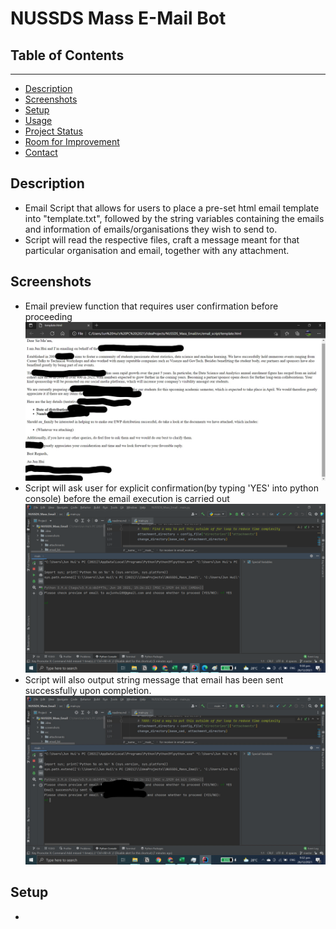 # NUSSDS Mass E-Mail Bot

## Table of Contents
 <hr />

* [Description](#description)
* [Screenshots](#screenshots)
* [Setup](#setup)
* [Usage](#usage)
* [Project Status](#project-status)
* [Room for Improvement](#room-for-improvement)
* [Contact](#contact)

## Description
* Email Script that allows for users to place a pre-set html email template into "template.txt", followed by the string variables containing the emails and information of emails/organisations they wish to send to.
* Script will read the respective files, craft a message meant for that particular organisation and email, together with any attachment.

## Screenshots
* Email preview function that requires user confirmation before proceeding
  ![Email Preview Function](screenshots/email_preview.jpg?raw=true)
* Script will ask user for explicit confirmation(by typing 'YES' into python console) before the email execution is carried out
  ![Email Confirmation Function](screenshots/email_confirmation.png?raw=true)
* Script will also output string message that email has been sent successfully upon completion.
  ![Email Sent Function](screenshots/email_sent.jpg?raw=true)

## Setup
* 
